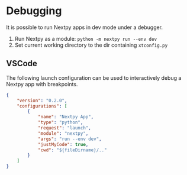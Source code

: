 # Debugging

It is possible to run Nextpy apps in dev mode under a debugger.

1. Run Nextpy as a module: `python -m nextpy run --env dev`
2. Set current working directory to the dir containing `xtconfig.py`

## VSCode

The following launch configuration can be used to interactively debug a Nextpy
app with breakpoints.

```json
{
    "version": "0.2.0",
    "configurations": [
        {
            "name": "Nextpy App",
            "type": "python",
            "request": "launch",
            "module": "nextpy",
            "args": "run --env dev",
            "justMyCode": true,
            "cwd": "${fileDirname}/.."
        }
    ]
}
```